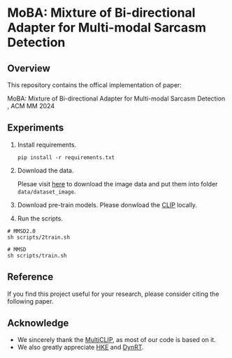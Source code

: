 # MoBA: Mixture of Bi-directional Adapter for Multi-modal Sarcasm Detection



## Overview

This repository contains the offical implementation of paper:

MoBA: Mixture of Bi-directional Adapter for Multi-modal Sarcasm Detection , ACM MM 2024



## Experiments

1. Install requirements.

    ````
    pip install -r requirements.txt
    ````



2. Download the data.

    Plesae visit [here](https://github.com/headacheboy/data-of-multimodal-sarcasm-detection) to download the image data and put them into folder `data/dataset_image`.

     

3. Download pre-train models.
    Please donwload the [CLIP](https://huggingface.co/openai/clip-vit-large-patch14) locally.



4. Run the scripts.

````
# MMSD2.0
sh scripts/2train.sh

# MMSD
sh scripts/train.sh
````



## Reference

If you find this project useful for your research, please consider citing the following paper.



## Acknowledge

- We sincerely thank the [MultiCLIP](https://github.com/JoeYing1019/MMSD2.0?tab=readme-ov-file), as most of our code is based on it.
- We also greatly appreciate [HKE](https://github.com/less-and-less-bugs/HKEmodel) and [DynRT](https://github.com/TIAN-viola/DynRT).